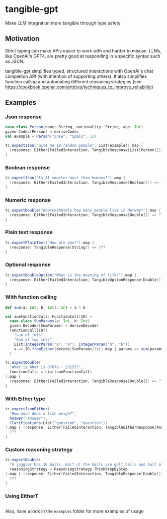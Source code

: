 # tangible-gpt

Make LLM integration more tangible through type safety

## Motivation

Strict typing can make APIs easier to work with and harder to misuse. LLMs, like
OpenAI's GPT4, are pretty good at responding in a specific syntax such as JSON.

tangible-gpt simplifies typed, structured interactions with OpenAI's chat completion
API (with intention of supporting others). It also simplifies function calling
and automating different reasoning strategies
(see https://cookbook.openai.com/articles/techniques_to_improve_reliability)

## Examples

### Json response
```scala 3
case class Person(name: String, nationality: String, age: Int)
given Codec[Person] = deriveCodec
val example = Person("Jose", "Spain", 52)

tc.expectJson("Give me 10 random people", List(example)).map { 
  (response: Either[FailedInteraction, TangibleResponse[List[Person]]]) => ??? 
}
```

### Boolean response
```scala 3
tc.expectJson("Is AI smarter most than humans?").amp { 
  (response: Either[FailedInteraction, TangibleResponse[Boolean]]) => ??? 
}
```

### Numeric response
```scala 3
tc.expectDouble("Approximately how many people live in Norway?").map { 
  (response: Either[FailedInteraction, TangibleResponse[Double]]) => ???
}
```

### Plain text response
```scala 3
tc.expectPlainText("How are you?").map { 
  (response: TangibleResponse[String]) => ???
}
```

### Optional response
```scala 3
tc.expectDoubleOption("What is the meaning of life?").map {
  (response: Either[FailedInteraction, TangibleOptionResponse[Double]]) => ???
}
```

### With function calling
```scala 3
def sum(a: Int, b: Int): Int = a + b

val sumFunctionCall: FunctionCall[IO] =
  case class SumParams(a: Int, b: Int)
  given Decoder[SumParams] = deriveDecoder
  FunctionCall[IO](
    "sum_of_ints",
    "Sum of two ints",
    List(IntegerParam("a", "a"), IntegerParam("b", "b")),
    s => IO.fromEither(decode[SumParams](s)).map { params => sum(params.a, params.b).toString }
  )

tc.expectDouble(
  "What is What is 87878 + 23255?",
  functionCalls = List(sumFunctionCall)
).map {
  (response: Either[FailedInteraction, TangibleResponse[Double]]) => ???
}
```

### With Either type

```scala 3
tc.expectJsonEither(
  "How much does a fish weigh?",
  Answer("answer"),
  Clarifications(List("question", "question"))
).map { (response: Either[FailedInteraction, TangibleEitherResponse[Answer, Clarifications]]) =>
  ???
}
```

### Custom reasoning strategy
```scala 3
tc.expectDouble(
  "A juggler has 16 balls. Half of the balls are golf balls and half of the golf balls are blue. How many blue golf balls are there?",
  reasoningStrategy = ReasoningStrategy.ThinkStepByStep
).map { (response: Either[FailedInteraction, TangibleResponse[Double]]) =>
  ???
}
```

### Using EitherT
```scala 3

```

Also, have a look in the `examples` folder for more examples of usage
